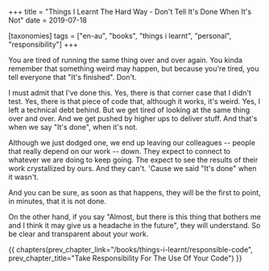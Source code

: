 +++
title = "Things I Learnt The Hard Way - Don't Tell It's Done When It's Not"
date = 2019-07-18

[taxonomies]
tags = ["en-au", "books", "things i learnt", "personal", "responsibility"]
+++

You are tired of running the same thing over and over again. You kinda
remember that something weird may happen, but because you're tired, you tell
everyone that "It's finished". Don't.

<!-- more -->

I must admit that I've done this. Yes, there is that corner case that I didn't
test. Yes, there is that piece of code that, although it works, it's weird.
Yes, I left a technical debt behind. But we get tired of looking at the same
thing over and over. And we get pushed by higher ups to deliver stuff. And
that's when we say "It's done", when it's not.

Although we just dodged one, we end up leaving our colleagues -- people that
really depend on our work -- down. They expect to connect to whatever we are
doing to keep going. The expect to see the results of their work crystallized
by ours. And they can't. 'Cause we said "It's done" when it wasn't.

And you can be sure, as soon as that happens, they will be the first to point,
in minutes, that it is not done.

On the other hand, if you say "Almost, but there is this thing that bothers me
and I think it may give us a headache in the future", they will understand. So
be clear and transparent about your work.

{{ chapters(prev_chapter_link="/books/things-i-learnt/responsible-code", prev_chapter_title="Take Responsibility For The Use Of Your Code") }}

